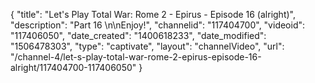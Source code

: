 {
    "title": "Let's Play Total War: Rome 2 - Epirus - Episode 16 (alright)",
    "description": "Part 16 \n\nEnjoy!",
    "channelid": "117404700",
    "videoid": "117406050",
    "date_created": "1400618233",
    "date_modified": "1506478303",
    "type": "captivate",
    "layout": "channelVideo",
    "url": "\/channel-4\/let-s-play-total-war-rome-2-epirus-episode-16-alright\/117404700-117406050"
}